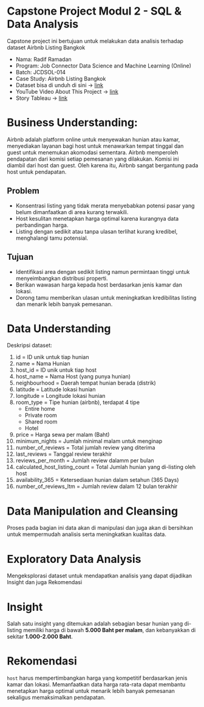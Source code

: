 # Capstone Project Modul 2 - SQL & Data Analysis
Capstone project ini bertujuan untuk melakukan data analisis terhadap dataset Airbnb Listing Bangkok

- Nama: Radif Ramadan
- Program: Job Connector Data Science and Machine Learning (Online)
- Batch: JCDSOL-014
- Case Study: Airbnb Listing Bangkok
- Dataset bisa di unduh di sini -> [link](https://drive.google.com/drive/folders/1A_KBMRFTS5Mthpp46nulso679ML4ZwTF?usp=sharing)
- YouTube Video About This Project -> [link](https://youtu.be/Xm280jk201A?si=4KkFttfMPLLa13hJ)
- Story Tableau -> [link](https://public.tableau.com/app/profile/radif.ramadan/viz/RadifRamadan_CapstoneModul2/NeighbourhoodsbyNumberofListings?publish=yes)


# Business Understanding:
Airbnb adalah platform online untuk menyewakan hunian atau kamar, menyediakan layanan bagi host untuk menawarkan tempat tinggal dan guest untuk menemukan akomodasi sementara. Airbnb memperoleh pendapatan dari komisi setiap pemesanan yang dilakukan. Komisi ini diambil dari host dan guest. Oleh karena itu, Airbnb sangat bergantung pada host untuk pendapatan.

## Problem
 - Konsentrasi listing yang tidak merata menyebabkan potensi pasar yang belum dimanfaatkan di area kurang terwakili.
 - Host kesulitan menetapkan harga optimal karena kurangnya data perbandingan harga.
 - Listing dengan sedikit atau tanpa ulasan terlihat kurang kredibel, menghalangi tamu potensial.
## Tujuan
 - Identifikasi area dengan sedikit listing namun permintaan tinggi untuk menyeimbangkan distribusi properti.
 - Berikan wawasan harga kepada host berdasarkan jenis kamar dan lokasi.
 - Dorong tamu memberikan ulasan untuk meningkatkan kredibilitas listing dan menarik lebih banyak pemesanan.

# Data Understanding
Deskripsi dataset:

1. id = ID unik untuk tiap hunian
1. name = Nama Hunian
1. host_id = ID unik untuk tiap host
1. host_name = Nama Host (yang punya hunian)
1. neighbourhood = Daerah tempat hunian berada (distrik)
1. latitude = Latitude lokasi hunian
1. longitude = Longitude lokasi hunian
1. room_type = Tipe hunian (airbnb), terdapat 4 tipe
    * Entire home 
    * Private room 
    * Shared room
    * Hotel
1. price = Harga sewa per malam (Baht)
1. minimum_nights = Jumlah minimal malam untuk menginap
1. number_of_reviews = Total jumlah review yang diterima
1. last_reviews = Tanggal review terakhir 
1. reviews_per_month = Jumlah review dalamm per bulan
1. calculated_host_listing_count = Total Jumlah hunian yang di-listing oleh host
1. availability_365 = Ketersediaan hunian dalam setahun (365 Days)
1. number_of_reviews_ltm = Jumlah review dalam 12 bulan terakhir

# Data Manipulation and Cleansing
Proses pada bagian ini data akan di manipulasi dan juga akan di bersihkan untuk mempermudah analisis serta meningkatkan kualitas data.

# Exploratory Data Analysis
Mengeksplorasi dataset untuk mendapatkan analisis yang dapat dijadikan Insight dan juga Rekomendasi

# Insight 
Salah satu insight yang ditemukan adalah sebagian besar hunian yang di-listing memiliki harga di bawah **5.000 Baht per malam**, dan kebanyakkan di sekitar **1.000-2.000 Baht**.

# Rekomendasi 
`host` harus mempertimbangkan harga yang kompetitif berdasarkan jenis kamar dan lokasi. Memanfaatkan data harga rata-rata dapat membantu menetapkan harga optimal untuk menarik lebih banyak pemesanan sekaligus memaksimalkan pendapatan.
